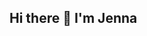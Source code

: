 ## Hi there 👋 I'm Jenna

<!--
**cottonjenn/cottonjenn** is a ✨ _special_ ✨ repository because its `README.md` (this file) appears on your GitHub profile.

- 🔭 I’m currently working on sports analytics and course development for the BYU Statistics Department. 
- 🌱 I’m currently learning AWS, C++, and SQL!
- 👯 I’m looking to collaborate on sports analytics, especially rugby, football, volleyball, golf, and tennis. 
- 🤔 I’m looking for help with machine learning and modeling. 
- 💬 Ask me about the data competitions I have participated in over the past year!
- 📫 How to reach me: [![LinkedIn](https://img.shields.io/badge/-LinkedIn-blue?style=flat&logo=linkedin&logoColor=white)]([https://linkedin.com/in/yourprofile](https://www.linkedin.com/in/jenna-worthen-b9a8b2299/)
- ⚡ Fun fact: I love to play rugby and paint!
-->
